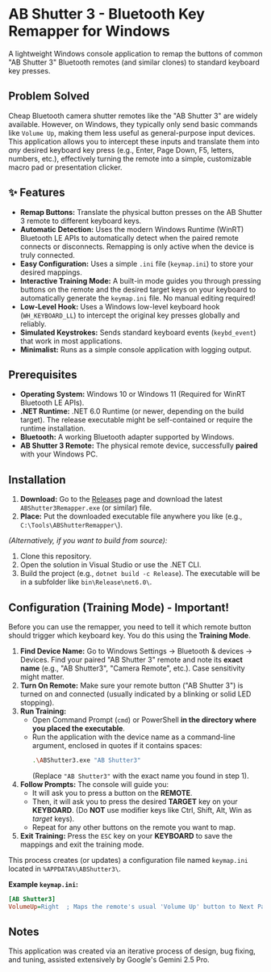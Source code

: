 # AB Shutter 3 - Bluetooth Key Remapper for Windows

A lightweight Windows console application to remap the buttons of common "AB Shutter 3" Bluetooth remotes (and similar clones) to standard keyboard key presses.

## Problem Solved

Cheap Bluetooth camera shutter remotes like the "AB Shutter 3" are widely available. However, on Windows, they typically only send basic commands like `Volume Up`, making them less useful as general-purpose input devices. This application allows you to intercept these inputs and translate them into *any* desired keyboard key press (e.g., Enter, Page Down, F5, letters, numbers, etc.), effectively turning the remote into a simple, customizable macro pad or presentation clicker.

## ✨ Features

*   **Remap Buttons:** Translate the physical button presses on the AB Shutter 3 remote to different keyboard keys.
*   **Automatic Detection:** Uses the modern Windows Runtime (WinRT) Bluetooth LE APIs to automatically detect when the paired remote connects or disconnects. Remapping is only active when the device is truly connected.
*   **Easy Configuration:** Uses a simple `.ini` file (`keymap.ini`) to store your desired mappings.
*   **Interactive Training Mode:** A built-in mode guides you through pressing buttons on the remote and the desired target keys on your keyboard to automatically generate the `keymap.ini` file. No manual editing required!
*   **Low-Level Hook:** Uses a Windows low-level keyboard hook (`WH_KEYBOARD_LL`) to intercept the original key presses globally and reliably.
*   **Simulated Keystrokes:** Sends standard keyboard events (`keybd_event`) that work in most applications.
*   **Minimalist:** Runs as a simple console application with logging output.

## Prerequisites

*   **Operating System:** Windows 10 or Windows 11 (Required for WinRT Bluetooth LE APIs).
*   **.NET Runtime:** .NET 6.0 Runtime (or newer, depending on the build target). The release executable might be self-contained or require the runtime installation.
*   **Bluetooth:** A working Bluetooth adapter supported by Windows.
*   **AB Shutter 3 Remote:** The physical remote device, successfully **paired** with your Windows PC.

## Installation

1.  **Download:** Go to the [Releases](https://github.com/YourUsername/YourRepoName/releases) page and download the latest `ABShutter3Remapper.exe` (or similar) file.
2.  **Place:** Put the downloaded executable file anywhere you like (e.g., `C:\Tools\ABShutterRemapper\`).

*(Alternatively, if you want to build from source):*
1.  Clone this repository.
2.  Open the solution in Visual Studio or use the .NET CLI.
3.  Build the project (e.g., `dotnet build -c Release`). The executable will be in a subfolder like `bin\Release\net6.0\`.

## Configuration (Training Mode) - **Important!**

Before you can use the remapper, you need to tell it which remote button should trigger which keyboard key. You do this using the **Training Mode**.

1.  **Find Device Name:** Go to Windows Settings -> Bluetooth & devices -> Devices. Find your paired "AB Shutter 3" remote and note its **exact name** (e.g., "AB Shutter3", "Camera Remote", etc.). Case sensitivity might matter.
2.  **Turn On Remote:** Make sure your remote button ("AB Shutter 3") is turned on and connected (usually indicated by a blinking or solid LED stopping).
3.  **Run Training:**
    *   Open Command Prompt (`cmd`) or PowerShell **in the directory where you placed the executable**.
    *   Run the application with the device name as a command-line argument, enclosed in quotes if it contains spaces:
        ```bash
        .\ABShutter3.exe "AB Shutter3"
        ```
        (Replace `"AB Shutter3"` with the exact name you found in step 1).
4.  **Follow Prompts:** The console will guide you:
    *   It will ask you to press a button on the **REMOTE**.
    *   Then, it will ask you to press the desired **TARGET** key on your **KEYBOARD**. (Do **NOT** use modifier keys like Ctrl, Shift, Alt, Win as *target* keys).
    *   Repeat for any other buttons on the remote you want to map.
5.  **Exit Training:** Press the `ESC` key on your **KEYBOARD** to save the mappings and exit the training mode.

This process creates (or updates) a configuration file named `keymap.ini` located in `%APPDATA%\ABShutter3\`.

**Example `keymap.ini`:**

```ini
[AB Shutter3]
VolumeUp=Right  ; Maps the remote's usual 'Volume Up' button to Next Page (PowerPoint)
```

## Notes

This application was created via an iterative process of design, bug fixing, and tuning, assisted extensively by Google's Gemini 2.5 Pro.
